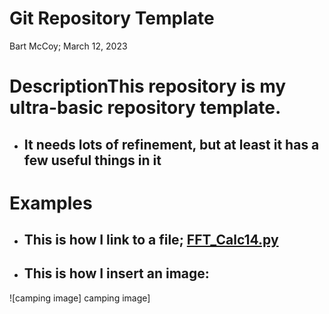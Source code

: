 # Git Repository Template
Bart McCoy;  March 12, 2023

# DescriptionThis repository is my ultra-basic repository template.
- ## It needs lots of refinement, but at least it has a few useful things in it

# Examples
- ## This is how I link to a file;  [FFT_Calc14.py](https://github.com/BartOMan/FFT_Calculations/blob/main/FFT_Calc14.py)
- ## This is how I insert an image:   
![camping image]
camping image]
